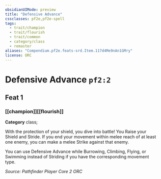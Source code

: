 ```yaml
---
obsidianUIMode: preview
title: "Defensive Advance"
cssclasses: pf2e,pf2e-spell
tags:
  - trait/champion
  - trait/flourish
  - trait/common
  - category/class
  - remaster
aliases: "Compendium.pf2e.feats-srd.Item.117d4Me9nAn1GMry"
license: ORC
---
```

# Defensive Advance `pf2:2`
## Feat 1
### [[champion]][[flourish]]

**Category** class; 




With the protection of your shield, you dive into battle! You Raise your Shield and Stride. If you end your movement within melee reach of at least one enemy, you can make a melee Strike against that enemy.

You can use Defensive Advance while Burrowing, Climbing, Flying, or Swimming instead of Striding if you have the corresponding movement type.

*Source: Pathfinder Player Core 2*
*ORC*